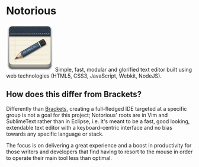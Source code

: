 Notorious
=========

![Notorious logo](app/assets/logo.png) Simple, fast, modular and glorified text editor built using web technologies
(HTML5, CSS3, JavaScript, Webkit, NodeJS).

How does this differ from Brackets?
-----------------------------------

Differently than [Brackets](http://brackets.io), creating a full-fledged IDE
targeted at a specific group is not a goal for this project; Notorious' roots
are in Vim and SublimeText rather than in Eclipse, i.e. it's meant to be a
fast, good looking, extendable text editor with a keyboard-centric interface
and no bias towards any specific language or stack.

The focus is on delivering a great experience and a boost in productivity for
those writers and developers that find having to resort to the mouse in order
to operate their main tool less than optimal.
